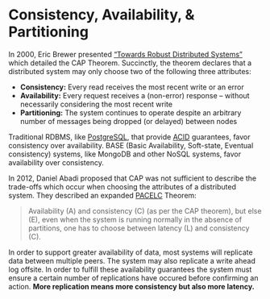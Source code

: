 # Consistency, Availability, & Partitioning

In 2000, Eric Brewer presented [“Towards Robust Distributed Systems”](http://awoc.wolski.fi/dlib/big-data/Brewer_podc_keynote_2000.pdf) which detailed the CAP Theorem. Succinctly, the theorem declares that a distributed system may only choose two of the following three attributes:

* **Consistency:** Every read receives the most recent write or an error
* **Availability:** Every request receives a (non-error) response – without necessarily considering the most recent write
* **Partitioning:** The system continues to operate despite an arbitrary number of messages being dropped (or delayed) between nodes

Traditional RDBMS, like [PostgreSQL](https://www.postgresql.org/), that provide [ACID](http://jimgray.azurewebsites.net/papers/thetransactionconcept.pdf) guarantees, favor consistency over availability. BASE (Basic Availability, Soft-state, Eventual consistency)  systems, like MongoDB and other NoSQL systems, favor availability over consistency.

In 2012, Daniel Abadi proposed that CAP was not sufficient to describe the trade-offs which occur when choosing the attributes of a distributed system. They described an expanded [PACELC](http://cs-www.cs.yale.edu/homes/dna/papers/abadi-pacelc.pdf) Theorem:

> Availability (A) and consistency (C) (as per the CAP theorem), but else (E), even when the system is running normally in the absence of partitions, one has to choose between latency (L) and consistency (C).

In order to support greater availability of data, most systems will replicate data between multiple peers. The system may also replicate a write ahead log offsite. In order to fulfill these availability guarantees the system must ensure a certain number of replications have occured before confirming an action. **More replication means more consistency but also more latency.**
